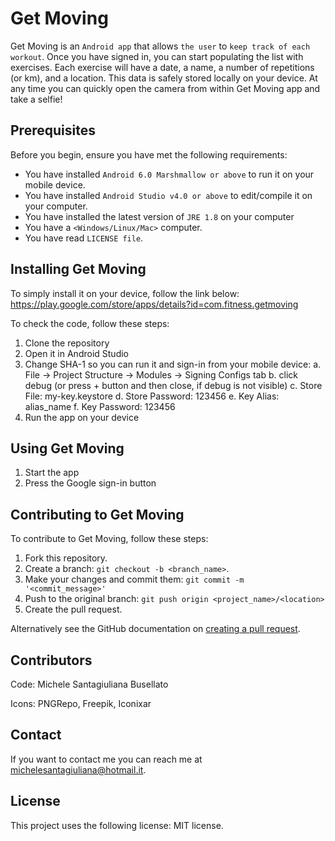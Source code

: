 # Get Moving

Get Moving is an `Android app` that allows `the user` to `keep track of each workout`.
Once you have signed in, you can start populating the list with exercises.
Each exercise will have a date, a name, a number of repetitions (or km), and a location.
This data is safely stored locally on your device.
At any time you can quickly open the camera from within Get Moving app and take a selfie!

## Prerequisites

Before you begin, ensure you have met the following requirements:
* You have installed `Android 6.0 Marshmallow or above` to run it on your mobile device.
* You have installed `Android Studio v4.0 or above` to edit/compile it on your computer.
* You have installed the latest version of `JRE 1.8` on your computer
* You have a `<Windows/Linux/Mac>` computer.
* You have read `LICENSE file`.

## Installing Get Moving

To simply install it on your device, follow the link below:
https://play.google.com/store/apps/details?id=com.fitness.getmoving

To check the code, follow these steps:
1. Clone the repository
2. Open it in Android Studio
3. Change SHA-1 so you can run it and sign-in from your mobile device:
  a. File -> Project Structure -> Modules -> Signing Configs tab
  b. click debug (or press + button and then close, if debug is not visible)
  c. Store File: my-key.keystore
  d. Store Password: 123456
  e. Key Alias: alias_name
  f. Key Password: 123456
4. Run the app on your device

## Using Get Moving

1. Start the app
2. Press the Google sign-in button

## Contributing to Get Moving

To contribute to Get Moving, follow these steps:
1. Fork this repository.
2. Create a branch: `git checkout -b <branch_name>`.
3. Make your changes and commit them: `git commit -m '<commit_message>'`
4. Push to the original branch: `git push origin <project_name>/<location>`
5. Create the pull request.

Alternatively see the GitHub documentation on [creating a pull request](https://help.github.com/en/github/collaborating-with-issues-and-pull-requests/creating-a-pull-request).

## Contributors

Code:
Michele Santagiuliana Busellato

Icons:
PNGRepo, Freepik, Iconixar

## Contact

If you want to contact me you can reach me at <michelesantagiuliana@hotmail.it>.

## License

This project uses the following license: MIT license.
